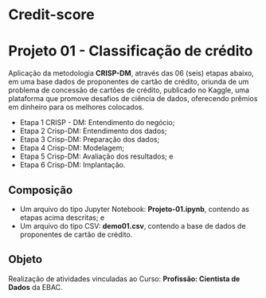 # Credit-score
# Projeto 01 - Classificação de crédito
Aplicação da metodologia **CRISP-DM**, através das 06 (seis) etapas abaixo, em uma base dados de proponentes de cartão de crédito, oriunda de um problema de concessão de cartões de crédito, publicado no Kaggle, uma plataforma que promove desafios de ciência de dados, oferecendo prêmios em dinheiro para os melhores colocados.
* Etapa 1 CRISP - DM: Entendimento do negócio;
* Etapa 2 Crisp-DM: Entendimento dos dados;
* Etapa 3 Crisp-DM: Preparação dos dados;
* Etapa 4 Crisp-DM: Modelagem;
* Etapa 5 Crisp-DM: Avaliação dos resultados; e
* Etapa 6 Crisp-DM: Implantação.
## Composição
* Um arquivo do tipo Jupyter Notebook: **Projeto-01.ipynb**, contendo as etapas acima descritas; e
* Um arquivo do tipo CSV: **demo01.csv**, contendo a base de dados de proponentes de cartão de crédito.
## Objeto
Realização de atividades vinculadas ao Curso: **Profissão: Cientista de Dados** da EBAC.
